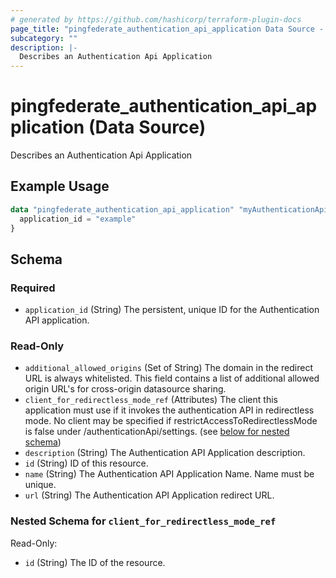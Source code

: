 ```yaml
---
# generated by https://github.com/hashicorp/terraform-plugin-docs
page_title: "pingfederate_authentication_api_application Data Source - terraform-provider-pingfederate"
subcategory: ""
description: |-
  Describes an Authentication Api Application
---
```


# pingfederate_authentication_api_application (Data Source)

Describes an Authentication Api Application

## Example Usage

```terraform
data "pingfederate_authentication_api_application" "myAuthenticationApiApplicationExample" {
  application_id = "example"
}
```

<!-- schema generated by tfplugindocs -->
## Schema

### Required

- `application_id` (String) The persistent, unique ID for the Authentication API application.

### Read-Only

- `additional_allowed_origins` (Set of String) The domain in the redirect URL is always whitelisted. This field contains a list of additional allowed origin URL's for cross-origin datasource sharing.
- `client_for_redirectless_mode_ref` (Attributes) The client this application must use if it invokes the authentication API in redirectless mode. No client may be specified if restrictAccessToRedirectlessMode is false under /authenticationApi/settings. (see [below for nested schema](#nestedatt--client_for_redirectless_mode_ref))
- `description` (String) The Authentication API Application description.
- `id` (String) ID of this resource.
- `name` (String) The Authentication API Application Name. Name must be unique.
- `url` (String) The Authentication API Application redirect URL.

<a id="nestedatt--client_for_redirectless_mode_ref"></a>
### Nested Schema for `client_for_redirectless_mode_ref`

Read-Only:

- `id` (String) The ID of the resource.
